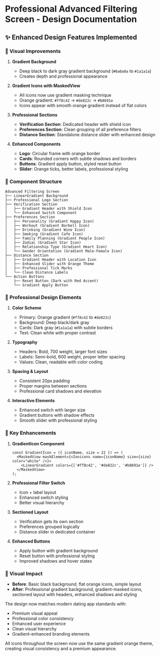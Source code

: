 # Professional Advanced Filtering Screen - Design Documentation

## ✨ Enhanced Design Features Implemented

### 🎨 **Visual Improvements**

1. **Gradient Background**
   - Deep black to dark gray gradient background (`#0a0a0a` to `#1a1a1a`)
   - Creates depth and professional appearance

2. **Gradient Icons with MaskedView**
   - All icons now use gradient masking technique
   - Orange gradient: `#ff8c42` → `#de822c` → `#b8691e`
   - Icons appear with smooth orange gradient instead of flat colors

3. **Professional Sections**
   - **Verification Section**: Dedicated header with shield icon
   - **Preferences Section**: Clean grouping of all preference filters
   - **Distance Section**: Standalone distance slider with enhanced design

4. **Enhanced Components**
   - **Logo**: Circular frame with orange border
   - **Cards**: Rounded corners with subtle shadows and borders
   - **Buttons**: Gradient apply button, styled reset button
   - **Slider**: Orange ticks, better labels, professional styling

### 🔧 **Component Structure**

```
Advanced Filtering Screen
├── LinearGradient Background
├── Professional Logo Section
├── Verification Section
│   ├── Gradient Header with Shield Icon
│   └── Enhanced Switch Component
├── Preferences Section
│   ├── Personality (Gradient Happy Icon)
│   ├── Workout (Gradient Barbell Icon)
│   ├── Drinking (Gradient Wine Icon)
│   ├── Smoking (Gradient Cafe Icon)
│   ├── Family Planning (Gradient People Icon)
│   ├── Zodiac (Gradient Star Icon)
│   ├── Relationship Type (Gradient Heart Icon)
│   └── Gender Orientation (Gradient Male-Female Icon)
├── Distance Section
│   ├── Gradient Header with Location Icon
│   ├── Enhanced Slider with Orange Theme
│   ├── Professional Tick Marks
│   └── Clean Distance Labels
└── Action Buttons
    ├── Reset Button (Dark with Red Accent)
    └── Gradient Apply Button
```

### 🎯 **Professional Design Elements**

1. **Color Scheme**
   - Primary: Orange gradient (`#ff8c42` to `#de822c`)
   - Background: Deep black/dark gray
   - Cards: Dark gray (`#1a1a1a`) with subtle borders
   - Text: Clean white with proper contrast

2. **Typography**
   - Headers: Bold, 700 weight, larger font sizes
   - Labels: Semi-bold, 600 weight, proper letter spacing
   - Values: Clean, readable with color coding

3. **Spacing & Layout**
   - Consistent 20px padding
   - Proper margins between sections
   - Professional card shadows and elevation

4. **Interactive Elements**
   - Enhanced switch with larger size
   - Gradient buttons with shadow effects
   - Smooth slider with professional styling

### 🚀 **Key Enhancements**

1. **GradientIcon Component**
   ```tsx
   const GradientIcon = ({ iconName, size = 22 }) => (
     <MaskedView maskElement={<Ionicons name={iconName} size={size} color="white" />}>
       <LinearGradient colors={['#ff8c42', '#de822c', '#b8691e']} />
     </MaskedView>
   );
   ```

2. **Professional Filter Switch**
   - Icon + label layout
   - Enhanced switch styling
   - Better visual hierarchy

3. **Sectioned Layout**
   - Verification gets its own section
   - Preferences grouped logically
   - Distance slider in dedicated container

4. **Enhanced Buttons**
   - Apply button with gradient background
   - Reset button with professional styling
   - Improved shadows and hover states

### 🎨 **Visual Impact**

- **Before**: Basic black background, flat orange icons, simple layout
- **After**: Professional gradient background, gradient-masked icons, sectioned layout with headers, enhanced shadows and styling

The design now matches modern dating app standards with:
- Premium visual appeal
- Professional color consistency
- Enhanced user experience
- Clean visual hierarchy
- Gradient-enhanced branding elements

All icons throughout the screen now use the same gradient orange theme, creating visual consistency and a premium appearance.
